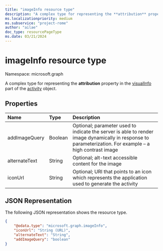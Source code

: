 ```yaml
---
title: "imageInfo resource type"
description: "A complex type for representing the **attribution** property in the visualInfo part of the activity object."
ms.localizationpriority: medium
ms.subservice: "project-rome"
author: "ailae"
doc_type: resourcePageType
ms.date: 03/21/2024
---
```


# imageInfo resource type

Namespace: microsoft.graph

A complex type for representing the **attribution** property in the [visualInfo](../resources/projectrome-visualinfo.md) part of the [activity](../resources/projectrome-activity.md) object.

## Properties

|Name | Type | Description|
|:----|:-----|:-----------|
|addImageQuery | Boolean | Optional; parameter used to indicate the server is able to render image dynamically in response to parameterization. For example – a high contrast image|
|alternateText | String | Optional; alt-text accessible content for the image|
|iconUrl | String | Optional; URI that points to an icon which represents the application used to generate the activity|

## JSON Representation

The following JSON representation shows the resource type.

<!-- {
  "blockType": "resource",
  "optionalProperties": [
    "iconUrl",
    "alternateText",
    "addImageQuery"
  ],
  "@odata.type": "microsoft.graph.imageInfo"
}-->

```json
{
    "@odata.type": "microsoft.graph.imageInfo",
    "iconUrl": "String (URL)",
    "alternateText": "String",
    "addImageQuery": "boolean"
}
```

<!-- uuid: 8fcb5dbc-d5aa-4681-8e31-b001d5168d79
2017-06-07 14:57:30 UTC -->
<!-- {
  "type": "#page.annotation",
  "description": "imageinfo resource",
  "keywords": "",
  "section": "documentation",
  "tocPath": ""
}-->

